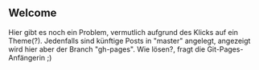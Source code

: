 ## Welcome

Hier gibt es noch ein Problem, vermutlich aufgrund des Klicks auf ein Theme(?). 
Jedenfalls sind künftige Posts in "master" angelegt, angezeigt wird hier aber der Branch "gh-pages". 
Wie lösen?, fragt die Git-Pages-Anfängerin ;)

